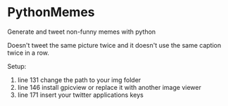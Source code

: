 # PythonMemes
Generate and tweet non-funny memes with python

Doesn't tweet the same picture twice and it doesn't use the same caption twice in a row.

Setup:
1. line 131 change the path to your img folder
2. line 146 install gpicview or replace it with another image viewer 
3. line 171 insert your twitter applications keys
